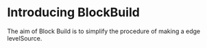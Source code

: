 # Introducing BlockBuild
The aim of Block Build is to simplify the procedure of making a edge levelSource.